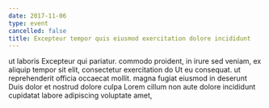 ```yaml
---
date: 2017-11-06
type: event
cancelled: false
title: Excepteur tempor quis eiusmod exercitation dolore incididunt
---
```

ut laboris Excepteur qui pariatur. commodo proident, in irure sed veniam, ex aliquip tempor sit elit, consectetur exercitation do Ut eu consequat. ut reprehenderit officia occaecat mollit. magna fugiat eiusmod in deserunt Duis dolor et nostrud dolore culpa Lorem cillum non aute dolore incididunt cupidatat labore adipiscing voluptate amet,